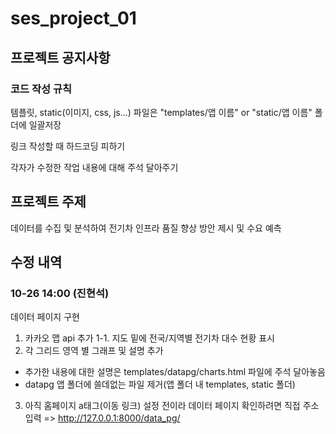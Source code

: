 # ses_project_01

## 프로젝트 공지사항
### 코드 작성 규칙

템플릿, static(이미지, css, js...) 파일은 "templates/앱 이름" or "static/앱 이름" 폴더에 일괄저장  

링크 작성할 때 하드코딩 피하기

각자가 수정한 작업 내용에 대해 주석 달아주기

## 프로젝트 주제
데이터를 수집 및 분석하여 전기차 인프라 품질 향상 방안 제시 및 수요 예측

## 수정 내역
### 10-26 14:00 (진현석)
데이터 페이지 구현

1. 카카오 맵 api 추가
    1-1. 지도 밑에 전국/지역별 전기차 대수 현황 표시
2. 각 그리드 영역 별 그래프 및 설명 추가
+ 추가한 내용에 대한 설명은 templates/datapg/charts.html 파일에 주석 달아놓음
+ datapg 앱 폴더에 쓸데없는 파일 제거(앱 폴더 내 templates, static 폴더)
3. 아직 홈페이지 a태그(이동 링크) 설정 전이라 데이터 페이지 확인하려면 직접 주소 입력 => http://127.0.0.1:8000/data_pg/